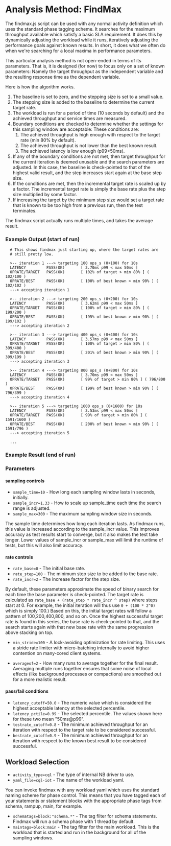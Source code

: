 Analysis Method: FindMax
========================

The findmax.js script can be used with any normal activity definition
which uses the standard phase tagging scheme. It searches for the maximum
throughput available which satisfy a basic SLA requirement. It does this
by dynamically adjusting the workload while it runs, iteratively adjusting
the performance goals against known results. In short, it does what we
often do when we're searching for a local maxima in performance
parameters.

This particular analysis method is not open-ended in terms of its
parameters. That is, it is designed (for now) to focus only on a set of
known parameters: Namely the target throughput as the independent variable
and the resulting response time as the dependent variable.

Here is how the algorithm works.

1. The baseline is set to zero, and the stepping size is set to a small
   value.
2. The stepping size is added to the baseline to determine the current
   target rate.
3. The workload is run for a period of time (10 seconds by default) and
   the achieved throughput and service times are measured.
4. Boundary conditions are checked to determine whether the settings for
   this sampling window are acceptable: These conditions are:
    1. The achieved throughput is high enough with respect to the target
       rate (min 80% by default).
    2. The achieved throughput is not lower than the best known result.
    3. The achieved latency is low enough (p99<50ms).
5. If any of the boundary conditions are not met, then target throughput
   for the current iteration is deemed unusable and the search parameters
   are adjusted. In this case, the baseline is check-pointed to that of
   the highest valid result, and the step increases start again at the
   base step size.
6. If the conditions are met, then the incremental target rate is scaled
   up by a factor. The incremental target rate is simply the base rate
   plus the step size multiplied by some factor.
7. If increasing the target by the minimum step size would set a target
   rate that is known to be too high from a previous run, then the test
   terminates.

The findmax script actually runs multiple times, and takes the average
result.

### Example Output (start of run)

      # This shows findmax just starting up, where the target rates are
      # still pretty low.

      >-- iteration 1 ---> targeting 100 ops_s (0+100) for 10s
      LATENCY         PASS(OK)       [ 3.70ms p99 < max 50ms ]
      OPRATE/TARGET   PASS(OK)       [ 102% of target > min 80% ] ( 102/100 )
      OPRATE/BEST     PASS(OK)       [ 100% of best known > min 90% ] ( 102/102 )
      ---> accepting iteration 1

      >-- iteration 2 ---> targeting 200 ops_s (0+200) for 10s
      LATENCY         PASS(OK)       [ 3.62ms p99 < max 50ms ]
      OPRATE/TARGET   PASS(OK)       [ 100% of target > min 80% ] ( 199/200 )
      OPRATE/BEST     PASS(OK)       [ 195% of best known > min 90% ] ( 199/102 )
      ---> accepting iteration 2

      >-- iteration 3 ---> targeting 400 ops_s (0+400) for 10s
      LATENCY         PASS(OK)       [ 3.57ms p99 < max 50ms ]
      OPRATE/TARGET   PASS(OK)       [ 100% of target > min 80% ] ( 399/400 )
      OPRATE/BEST     PASS(OK)       [ 201% of best known > min 90% ] ( 399/199 )
      ---> accepting iteration 3

      >-- iteration 4 ---> targeting 800 ops_s (0+800) for 10s
      LATENCY         PASS(OK)       [ 3.70ms p99 < max 50ms ]
      OPRATE/TARGET   PASS(OK)       [ 99% of target > min 80% ] ( 796/800 )
      OPRATE/BEST     PASS(OK)       [ 199% of best known > min 90% ] ( 796/399 )
      ---> accepting iteration 4

      >-- iteration 5 ---> targeting 1600 ops_s (0+1600) for 10s
      LATENCY         PASS(OK)       [ 3.53ms p99 < max 50ms ]
      OPRATE/TARGET   PASS(OK)       [ 99% of target > min 80% ] ( 1591/1600 )
      OPRATE/BEST     PASS(OK)       [ 200% of best known > min 90% ] ( 1591/796 )
      ---> accepting iteration 5

      ...

### Example Result (end of run)

### Parameters

#### sampling controls ####

- `sample_time=10` - How long each sampling window lasts in seconds,
  initially.
- `sample_incr=1.33` - How to scale up sample_time each time the search
  range is adjusted.
- `sample_max=300` - The maximum sampling window size in seconds.

The sample time determines how long each iteration lasts. As findmax runs,
this value is increased according to the sample_incr value. This improves
accuracy as test results start to converge, but it also makes the test
take longer. Lower values of sample_incr or sample_max will limit the
runtime of tests, but this will also limit accuracy.

#### rate controls ####

- `rate_base=0` - The initial base rate.
- `rate_step=100` - The minimum step size to be added to the base rate.
- `rate_incr=2` - The increase factor for the step size.

By default, these parameters approximate the speed of binary search for
each time the base parameter is check-pointed. The target rate is
calculated as `rate_base + (rate_step * rate_incr ^ step)` where steps
start at 0. For example, the initial iteration will thus use `0 +
(100 * 2^0)` which is simply 100.) Based on this, the initial target rates
will follow a pattern of 100,200,400,800, and so on. Once the highest
successful target rate is found in this series, the base rate is
check-pointed to that, and the search starts again with that new base rate
with the same progression above stacking on top.

- `min_stride=100` - A lock-avoiding optimization for rate limiting. This
  uses a stride rate limiter with micro-batching internally to avoid
  higher contention on many-cored client systems.

- `averageof=2` - How many runs to average together for the final result.
  Averaging multiple runs together ensures that some noise of local
  effects (like background processes or compactions) are smoothed out for
  a more realistic result.

#### pass/fail conditions ####

- `latency_cutoff=50.0` - The numeric value which is considered the
  highest acceptable latency at the selected percentile.
- `latency_pctile=0.99` - The selected percentile. The values shown here
  for these two mean "50ms@p99".
- `testrate_cutoff=0.8` - The minimum achieved throughput for an iteration
  with respect to the target rate to be considered successful.
- `bestrate_cutoff=0.9` - The minimum achieved throughput for an iteration
  with respect to the known best result to be considered successful.

## Workload Selection

- `activity_type=cql` - The type of internal NB driver to use.
- `yaml_file=cql-iot` - The name of the workload yaml.

You can invoke findmax with any workload yaml which uses the standard
naming scheme for phase control. This means that you have tagged each of
your statements or statement blocks with the appropriate phase tags from
schema, rampup, main, for example.

- `schematags=block:"schema.*"` - The tag filter for schema statements.
  Findmax will run a schema phase with 1 thread by default.
- `maintags=block:main` - The tag filter for the main workload. This is
  the workload that is started and run in the background for all of the
  sampling windows.

